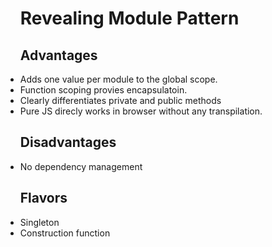 <ul><h1>Revealing Module Pattern</h1>
<h2>Advantages</h2>
<li>Adds one value per module to the global scope.</li>
<li>Function scoping provies encapsulatoin.</li>
<li>Clearly differentiates private and public methods</li>
<li>Pure JS direcly works in browser without any transpilation.</li>
<h2>Disadvantages</h2>
<li>No dependency management</li>
<h2>Flavors</h2>
<li>Singleton</li>
<li>Construction function</li>
</ul>
